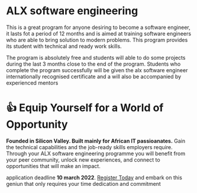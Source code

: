 # ALX software engineering 

This is a great program for anyone desiring to become a software engineer, it lasts fot a period 
of 12 months and is aimed at training software engineers who are able to bring solution to modern 
problems. This program provides its student with technical and ready work skills.

The program is absolutely free and students will able to do some projects during the last 3 months close to the end of the program. Students who complete the program successfully will be given the alx software engineer internationally recognised certificate and a will also be accompanied by experienced mentors

# :+1: Equip Yourself for a World of Opportunity
**Founded in Silicon Valley. Built mainly for African IT passioanates.** 
Gain the technical capabilities and the job-ready skills employers require. Through your ALX software engineering programme you will benefit from your peer community, unlock new experiences, and connect to opportunities that will make an impact. 

application deadline **10 march 2022**.  [Register Today](https://www.alxafrica.com/software-engineering-2022/#LB-PAmasG4nMmaTm3daGaZU2b) and embark on this geniun that only requires your time dedication and commitment
